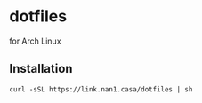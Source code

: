 dotfiles
===
for Arch Linux

## Installation

```shell
curl -sSL https://link.nan1.casa/dotfiles | sh
```
